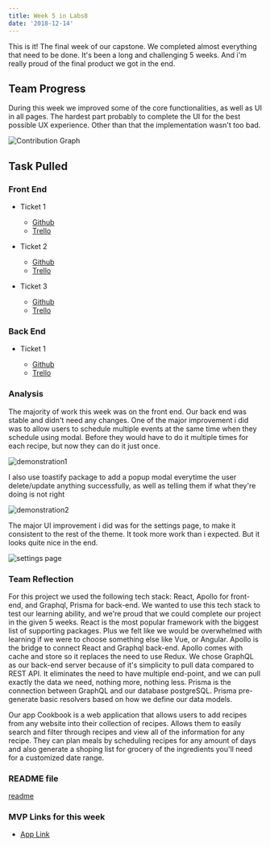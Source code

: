 ```yaml
---
title: Week 5 in Labs8
date: '2018-12-14'
---
```


This is it! The final week of our capstone. We completed almost everything that need to be done. It's been a long and
challenging 5 weeks. And i'm really proud of the final product we got in the end.

## Team Progress

During this week we improved some of the core functionalities, as well as UI in all pages. The hardest part probably to 
complete the UI for the best possible UX experience. Other than that the implementation wasn't too bad.

![Contribution Graph](https://i.gyazo.com/6b96378626c4738f492d73fea8a8c35d.png)

## Task Pulled

### Front End

- Ticket 1
  - [Github](https://github.com/Lambda-School-Labs/Labs8-Cookbook/pull/91)
  - [Trello](https://trello.com/c/1cKutUUH/125-add-error-component-and-404-page)

- Ticket 2
  - [Github](https://github.com/Lambda-School-Labs/Labs8-Cookbook/pull/95)
  - [Trello](https://trello.com/c/UG9YJOA1/127-more-polishing)

- Ticket 3
  - [Github](https://github.com/Lambda-School-Labs/Labs8-Cookbook/pull/102)
  - [Trello](https://trello.com/c/cmsUsTmW/133-redo-settings-page)

### Back End

- Ticket 1

  - [Github](https://github.com/Lambda-School-Labs/Labs8-Cookbook/pull/83)
  - [Trello](https://trello.com/c/N3DvJTun/114-bug-fixes-and-more-features)

  
### Analysis

The majority of work this week was on the front end. Our back end was stable and didn't need any changes.
One of the major improvement i did was to allow users to schedule multiple events at the same time when they
schedule using modal. Before they would have to do it multiple times for each recipe, but now they can do it
just once.

![demonstration1](https://i.gyazo.com/6abb0664e0daf3d3387d29e894d55994.png)

I also use toastify package to add a popup modal everytime the user delete/update anything successfully, as 
well as telling them if what they're doing is not right

![demonstration2](https://i.gyazo.com/a54c98ec1c4c285697b632e73971232b.png)

The major UI improvement i did was for the settings page, to make it consistent to the rest of the theme. It took
more work than i expected. But it looks quite nice in the end.

![settings page](https://i.gyazo.com/b0126af5d6260299862c424609e28d6f.png)


### Team Reflection

For this project we used the following tech stack: React, Apollo for front-end, and Graphql, Prisma for back-end.
We wanted to use this tech stack to test our learning ability, and we're proud that we could complete our project
in the given 5 weeks. React is the most popular framework with the biggest list of supporting packages. Plus we 
felt like we would be overwhelmed with learning if we were to choose something else like Vue, or Angular. Apollo 
is the bridge to connect React and Graphql back-end. Apollo comes with cache and store so it replaces the need to 
use Redux. We chose GraphQL as our back-end server because of it's simplicity to pull data compared to REST API. 
It eliminates the need to have multiple end-point, and we can pull exactly the data we need, nothing more, nothing 
less. Prisma is the connection between GraphQL and our database postgreSQL. Prisma pre-generate basic resolvers based
on how we define our data models.

Our app Cookbook is a web application that allows users to add recipes from any website into their collection of recipes. 
Allows them to easily search and filter through recipes and view all of the information for any recipe. They can plan 
meals by scheduling recipes for any amount of days and also generate a shoping list for grocery of the ingredients 
you'll need for a customized date range.

### README file

[readme](hhttps://github.com/Lambda-School-Labs/Labs8-Cookbook/blob/master/README.md)

### MVP Links for this week

- [App Link](https://lambda-cookbook.netlify.com)
